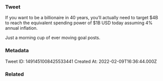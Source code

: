 ### Tweet
If you want to be a billionaire in 40 years, you’ll actually need to target $4B to reach the equivalent spending power of $1B USD today assuming 4% annual inflation. 

Just a morning cup of ever moving goal posts.

### Metadata
Tweet ID: 1491451008425533441
Created At: 2022-02-09T16:36:44.000Z

### Related

